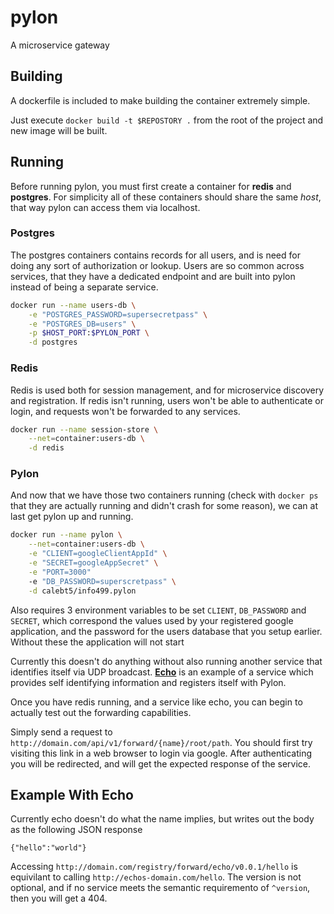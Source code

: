 # pylon
A microservice gateway

## Building

A dockerfile is included to make building the container extremely simple.

Just execute `docker build -t $REPOSTORY .` from the root of the project and new image will be built.

## Running

Before running pylon, you must first create a container for __redis__ and
__postgres__. For simplicity all of these containers should share the same
_host_, that way pylon can access them via localhost.

### Postgres
The postgres containers contains records for all users, and is need for doing any sort of authorization or lookup. Users are so common across services, that they have a dedicated endpoint and are built into pylon instead of being a separate service.

```bash
docker run --name users-db \
    -e "POSTGRES_PASSWORD=supersecretpass" \
    -e "POSTGRES_DB=users" \
    -p $HOST_PORT:$PYLON_PORT \
    -d postgres
```

### Redis
Redis is used both for session management, and for microservice discovery and registration. If redis isn't running, users won't be able to authenticate or login, and requests won't be forwarded to any services.

```bash
docker run --name session-store \
    --net=container:users-db \
    -d redis
```

### Pylon
And now that we have those two containers running (check with `docker ps` that they are actually running and didn't crash for some reason), we can at last get pylon up and running.

```bash
docker run --name pylon \
    --net=container:users-db \
    -e "CLIENT=googleClientAppId" \
    -e "SECRET=googleAppSecret" \
    -e "PORT=3000"
    -e "DB_PASSWORD=superscretpass" \
    -d calebt5/info499.pylon
```
Also requires 3 environment variables to be set
`CLIENT`, `DB_PASSWORD` and `SECRET`, which correspond the values used by your registered google application, and the password for the users database that you setup earlier. Without these the application will not start

Currently this doesn't do anything without also running another service that identifies itself via UDP broadcast. [__Echo__](https://github.com/info499-w16/echo) is an example of a service which provides self identifying information and registers itself with Pylon.

Once you have redis running, and a service like echo, you can begin to actually test out the forwarding capabilities.

Simply send a request to `http://domain.com/api/v1/forward/{name}/root/path`. You should first try visiting this link in a web browser to login via google. After authenticating you will be redirected, and will get the expected response of the service.

## Example With Echo

Currently echo doesn't do what the name implies, but writes out the body as the following JSON response

```
{"hello":"world"}
```

Accessing `http://domain.com/registry/forward/echo/v0.0.1/hello` is equivilant to calling `http://echos-domain.com/hello`. The version is not optional, and if no service meets the semantic requiremento of `^version`, then you will get a 404.
